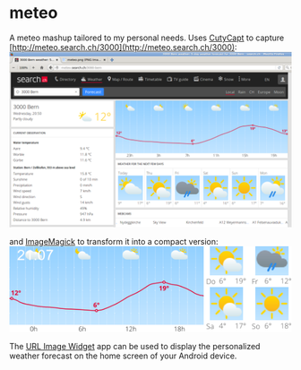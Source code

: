 meteo
=====

A meteo mashup tailored to my personal needs. Uses [CutyCapt](http://cutycapt.sourceforge.net/) 
to capture [http://meteo.search.ch/3000](http://meteo.search.ch/3000):
![image](original.png "Original image")

and [ImageMagick](http://www.imagemagick.org/) to transform it into a compact version:
![image](meteo.png "mashup")

The [URL Image Widget](https://play.google.com/store/apps/details?id=com.weite_welt.urlimagewidget) app
can be used to display the personalized weather forecast on the home screen of your Android device.


